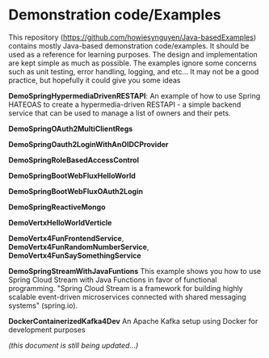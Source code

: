 # Demonstration code/Examples

This repository (https://github.com/howiesynguyen/Java-basedExamples) contains mostly Java-based demonstration code/examples. It should be used as a reference for learning purposes. The design and implementation are kept simple as much as possible. The examples ignore some concerns such as unit testing, error handling, logging, and etc… It may not be a good practice, but hopefully it could give you some ideas

**DemoSpringHypermediaDrivenRESTAPI**:
An example of how to use Spring HATEOAS to create a hypermedia-driven RESTAPI - a simple backend service that can be used to manage a list of owners and their pets. 

**DemoSpringOAuth2MultiClientRegs**

**DemoSpringOauth2LoginWithAnOIDCProvider**

**DemoSpringRoleBasedAccessControl**

**DemoSpringBootWebFluxHelloWorld**

**DemoSpringBootWebFluxOAuth2Login**

**DemoSpringReactiveMongo**

**DemoVertxHelloWorldVerticle**

**DemoVertx4FunFrontendService**,
**DemoVertx4FunRandomNumberService**,
**DemoVertx4FunSaySomethingService**

**DemoSpringStreamWithJavaFuntions** This example shows you how to use Spring Cloud Stream with Java Functions in favor of functional programming. "Spring Cloud Stream is a framework for building highly scalable event-driven microservices connected with shared messaging systems" (spring.io).

**DockerContainerizedKafka4Dev** An Apache Kafka setup using Docker for development purposes

*(this document is still being updated...)*
